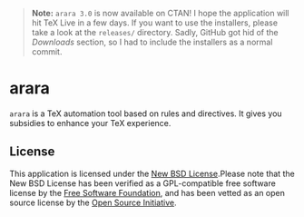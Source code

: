 > **Note:** `arara 3.0` is now available on CTAN! I hope the application will hit TeX Live in a few days. If you want to use the installers, please take a look at the `releases/` directory. Sadly, GitHub got hid of the *Downloads* section, so I had to include the installers as a normal commit.

# arara

`arara` is a TeX automation tool based on rules and directives. It gives you subsidies to enhance your TeX experience.

## License

This application is licensed under the [New BSD License](http://www.opensource.org/licenses/bsd-license.php).Please note that the New BSD License has been verified as a GPL-compatible free software license by the [Free Software Foundation](http://www.fsf.org/), and has been vetted as an open source license by the [Open Source Initiative](http://www.opensource.org/).


